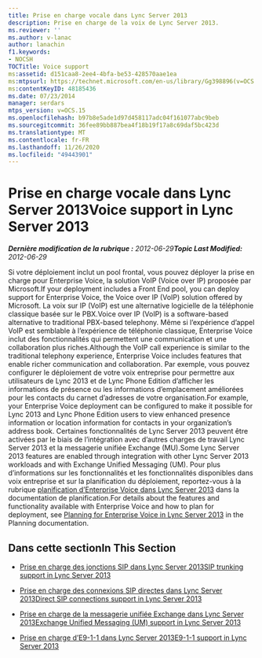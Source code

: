 ```yaml
---
title: Prise en charge vocale dans Lync Server 2013
description: Prise en charge de la voix de Lync Server 2013.
ms.reviewer: ''
ms.author: v-lanac
author: lanachin
f1.keywords:
- NOCSH
TOCTitle: Voice support
ms:assetid: d151caa8-2ee4-4bfa-be53-428570aae1ea
ms:mtpsurl: https://technet.microsoft.com/en-us/library/Gg398896(v=OCS.15)
ms:contentKeyID: 48185436
ms.date: 07/23/2014
manager: serdars
mtps_version: v=OCS.15
ms.openlocfilehash: b97b8e5ade1d97d458117adc04f161077abc9beb
ms.sourcegitcommit: 36fee89bb887bea4f18b19f17a8c69daf5bc423d
ms.translationtype: MT
ms.contentlocale: fr-FR
ms.lasthandoff: 11/26/2020
ms.locfileid: "49443901"
---
```

# <a name="voice-support-in-lync-server-2013"></a><span data-ttu-id="6fdcb-103">Prise en charge vocale dans Lync Server 2013</span><span class="sxs-lookup"><span data-stu-id="6fdcb-103">Voice support in Lync Server 2013</span></span>

<div data-xmlns="http://www.w3.org/1999/xhtml">

<div class="topic" data-xmlns="http://www.w3.org/1999/xhtml" data-msxsl="urn:schemas-microsoft-com:xslt" data-cs="https://msdn.microsoft.com/">

<div data-asp="https://msdn2.microsoft.com/asp">



</div>

<div id="mainSection">

<div id="mainBody"><span data-ttu-id="6fdcb-104">

<span> </span></span><span class="sxs-lookup"><span data-stu-id="6fdcb-104">

<span> </span></span></span>

<span data-ttu-id="6fdcb-105">_**Dernière modification de la rubrique :** 2012-06-29_</span><span class="sxs-lookup"><span data-stu-id="6fdcb-105">_**Topic Last Modified:** 2012-06-29_</span></span>

<span data-ttu-id="6fdcb-106">Si votre déploiement inclut un pool frontal, vous pouvez déployer la prise en charge pour Enterprise Voice, la solution VoIP (Voice over IP) proposée par Microsoft.</span><span class="sxs-lookup"><span data-stu-id="6fdcb-106">If your deployment includes a Front End pool, you can deploy support for Enterprise Voice, the Voice over IP (VoIP) solution offered by Microsoft.</span></span> <span data-ttu-id="6fdcb-107">La voix sur IP (VoIP) est une alternative logicielle de la téléphonie classique basée sur le PBX.</span><span class="sxs-lookup"><span data-stu-id="6fdcb-107">Voice over IP (VoIP) is a software-based alternative to traditional PBX-based telephony.</span></span> <span data-ttu-id="6fdcb-108">Même si l’expérience d’appel VoIP est semblable à l’expérience de téléphonie classique, Enterprise Voice inclut des fonctionnalités qui permettent une communication et une collaboration plus riches.</span><span class="sxs-lookup"><span data-stu-id="6fdcb-108">Although the VoIP call experience is similar to the traditional telephony experience, Enterprise Voice includes features that enable richer communication and collaboration.</span></span> <span data-ttu-id="6fdcb-109">Par exemple, vous pouvez configurer le déploiement de votre voix entreprise pour permettre aux utilisateurs de Lync 2013 et de Lync Phone Edition d’afficher les informations de présence ou les informations d’emplacement améliorées pour les contacts du carnet d’adresses de votre organisation.</span><span class="sxs-lookup"><span data-stu-id="6fdcb-109">For example, your Enterprise Voice deployment can be configured to make it possible for Lync 2013 and Lync Phone Edition users to view enhanced presence information or location information for contacts in your organization’s address book.</span></span> <span data-ttu-id="6fdcb-110">Certaines fonctionnalités de Lync Server 2013 peuvent être activées par le biais de l’intégration avec d’autres charges de travail Lync Server 2013 et la messagerie unifiée Exchange (MU).</span><span class="sxs-lookup"><span data-stu-id="6fdcb-110">Some Lync Server 2013 features are enabled through integration with other Lync Server 2013 workloads and with Exchange Unified Messaging (UM).</span></span> <span data-ttu-id="6fdcb-111">Pour plus d’informations sur les fonctionnalités et les fonctionnalités disponibles dans voix entreprise et sur la planification du déploiement, reportez-vous à la rubrique [planification d’Enterprise Voice dans Lync Server 2013](lync-server-2013-planning-for-enterprise-voice.md) dans la documentation de planification.</span><span class="sxs-lookup"><span data-stu-id="6fdcb-111">For details about the features and functionality available with Enterprise Voice and how to plan for deployment, see [Planning for Enterprise Voice in Lync Server 2013](lync-server-2013-planning-for-enterprise-voice.md) in the Planning documentation.</span></span>

<div>

## <a name="in-this-section"></a><span data-ttu-id="6fdcb-112">Dans cette section</span><span class="sxs-lookup"><span data-stu-id="6fdcb-112">In This Section</span></span>

  - [<span data-ttu-id="6fdcb-113">Prise en charge des jonctions SIP dans Lync Server 2013</span><span class="sxs-lookup"><span data-stu-id="6fdcb-113">SIP trunking support in Lync Server 2013</span></span>](lync-server-2013-sip-trunking-support.md)

  - [<span data-ttu-id="6fdcb-114">Prise en charge des connexions SIP directes dans Lync Server 2013</span><span class="sxs-lookup"><span data-stu-id="6fdcb-114">Direct SIP connections support in Lync Server 2013</span></span>](lync-server-2013-direct-sip-connections-support.md)

  - [<span data-ttu-id="6fdcb-115">Prise en charge de la messagerie unifiée Exchange dans Lync Server 2013</span><span class="sxs-lookup"><span data-stu-id="6fdcb-115">Exchange Unified Messaging (UM) support in Lync Server 2013</span></span>](lync-server-2013-exchange-unified-messaging-um-support.md)

  - [<span data-ttu-id="6fdcb-116">Prise en charge d’E9-1-1 dans Lync Server 2013</span><span class="sxs-lookup"><span data-stu-id="6fdcb-116">E9-1-1 support in Lync Server 2013</span></span>](lync-server-2013-e9-1-1-support.md)

<span data-ttu-id="6fdcb-117"></div>

</div>

<span> </span>

</div>

</div>

</span><span class="sxs-lookup"><span data-stu-id="6fdcb-117"></div>

</div>

<span> </span>

</div>

</div>

</span></span></div>

